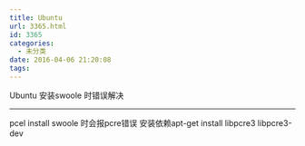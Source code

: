 ```yaml
---
title: Ubuntu
url: 3365.html
id: 3365
categories:
  - 未分类
date: 2016-04-06 21:20:08
tags:
---
```


Ubuntu 安装swoole 时错误解决

* * *

pcel install swoole 时会报pcre错误 安装依赖apt-get install libpcre3 libpcre3-dev